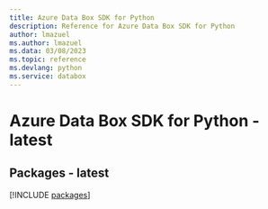 ```yaml
---
title: Azure Data Box SDK for Python
description: Reference for Azure Data Box SDK for Python
author: lmazuel
ms.author: lmazuel
ms.data: 03/08/2023
ms.topic: reference
ms.devlang: python
ms.service: databox
---
```

# Azure Data Box SDK for Python - latest
## Packages - latest
[!INCLUDE [packages](data-box-index.md)]